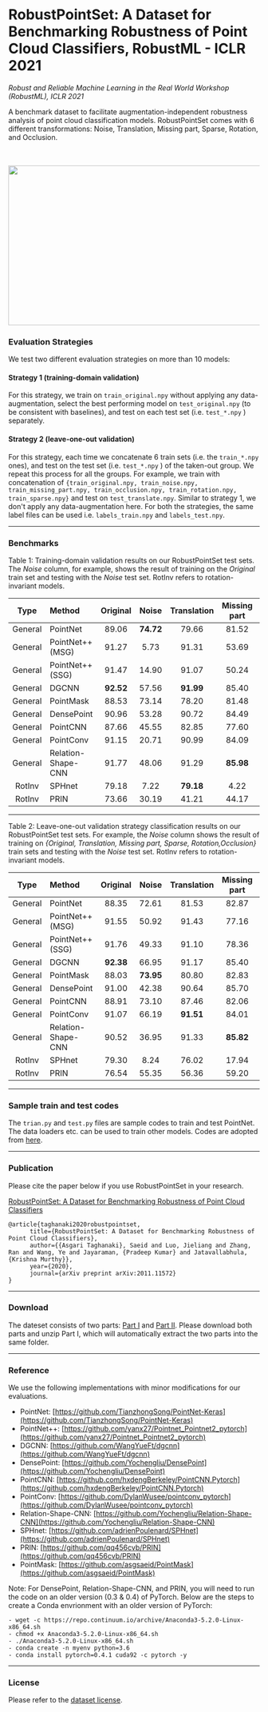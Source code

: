 # RobustPointSet: A Dataset for Benchmarking Robustness of Point Cloud Classifiers, RobustML - ICLR 2021
_Robust and Reliable Machine Learning in the Real World Workshop (RobustML), ICLR 2021_

A benchmark dataset to facilitate augmentation-independent robustness analysis of point cloud classification models. RobustPointSet comes with 6 different transformations: Noise, Translation, Missing part, Sparse, Rotation, and Occlusion.

<br>
</br>

<div align="center">
<img src="https://github.com/AutodeskAILab/RobustPointSet/blob/main/RobustPointSet.png" width="800" height="320">
</div>


### Evaluation Strategies

We test two different evaluation strategies on more than 10 models:

#### Strategy 1 (training-domain validation)
For this strategy, we train on `train_original.npy` without applying any data-augmentation, select the best performing model on `test_original.npy` (to be consistent with baselines), and test on each test set (i.e. `test_*.npy` ) separately.

#### Strategy 2 (leave-one-out validation)
For this strategy, each time we concatenate 6 train sets (i.e. the `train_*.npy` ones), and test on the test set (i.e. `test_*.npy` ) of the taken-out group. We repeat this process for all the groups. For example, we train with concatenation of `{train_original.npy, train_noise.npy, train_missing_part.npy, train_occlusion.npy, train_rotation.npy, train_sparse.npy}` and test on `test_translate.npy`. Similar to strategy 1, we don't apply any data-augmentation here. For both the strategies, the same label files can be used i.e. `labels_train.npy` and `labels_test.npy`.

-----------------

### Benchmarks 

Table 1:  Training-domain validation results on our RobustPointSet test sets. The *Noise* column, for example, shows the result of training on the *Original* train set and testing with the *Noise* test set. RotInv refers to rotation-invariant models.



| Type | Method              | Original  |   Noise   | Translation | Missing part |  Sparse   | Rotation | Occlusion |  Average  |
|:----:|:--------------------|:---------:|:---------:|:-----------:|:------------:|:---------:|:--------:|:---------:|:---------:|
|General      | PointNet            |   89.06   | **74.72** |    79.66    |    81.52     | **60.53** |   8.83   |   39.47   | **61.97** |
|General      | PointNet++ (MSG)    |   91.27   |   5.73    |    91.31    |    53.69     |   6.65    |  13.02   |   64.18   |   46.55   |
|General      | PointNet++ (SSG)    |   91.47   |   14.90   |    91.07    |    50.24     |   8.85    |  12.70   |   70.23   |   48.49   |
|General      | DGCNN               | **92.52** |   57.56   |  **91.99**  |    85.40     |   9.34    |  13.43   | **78.72** |   61.28   |
|General      | PointMask           |   88.53   |   73.14   |    78.20    |    81.48     |   58.23   |   8.02   |   39.18   |   60.97   |
|General      | DensePoint          |   90.96   |   53.28   |    90.72    |    84.49     |   15.52   |  12.76   |   67.67   |   59.40   |
|General      | PointCNN            |   87.66   |   45.55   |    82.85    |    77.60     |   4.01    |  11.50   |   59.50   |   52.67   |
|General      | PointConv           |   91.15   |   20.71   |    90.99    |    84.09     |   8.65    |  12.38   |   45.83   |   50.54   |
|General      | Relation-Shape-CNN  |   91.77   |   48.06   |    91.29    |  **85.98**   |   23.18   |  11.51   |   75.61   |   61.06   |
|RotInv       | SPHnet              |   79.18   |   7.22    |  **79.18**  |     4.22     |   1.26    |  79.18   |   34.33   |   40.65   |
|RotInv       | PRIN                |   73.66   |   30.19   |    41.21    |    44.17     |   4.17    |  68.56   |   31.56   |   41.93   |


----------------

Table 2:  Leave-one-out validation strategy classification results on our RobustPointSet test sets.  For example, the *Noise* column  shows  the  result  of  training  on *{Original, Translation, Missing part, Sparse, Rotation,Occlusion}* train sets and testing with the *Noise* test set. RotInv refers to rotation-invariant models.


| Type | Method              | Original  |   Noise   | Translation | Missing part |  Sparse   | Rotation  | Occlusion |  Average  |
|:----:|:--------------------|:---------:|:---------:|:-----------:|:------------:|:---------:|:---------:|:---------:|:---------:|
|General      | PointNet            |   88.35   |   72.61   |    81.53    |    82.87     | **69.28** |   9.42    |   35.96   | **62.86** |
|General      | PointNet++ (MSG)    |   91.55   |   50.92   |    91.43    |    77.16     |   16.19   |   12.26   | **70.39** |   58.56   |
|General      | PointNet++ (SSG)    |   91.76   |   49.33   |    91.10    |    78.36     |   16.72   |   11.27   |   68.33   |   58.12   |
|General      | DGCNN               | **92.38** |   66.95   |    91.17    |    85.40     |   6.49    |   14.03   |   68.79   |   60.74   |
|General      | PointMask           |   88.03   | **73.95** |    80.80    |    82.83     |   63.64   |   8.97    |   36.69   |   62.13   |
|General      | DensePoint          |   91.00   |   42.38   |    90.64    |    85.70     |   20.66   |   8.55    |   47.89   |   55.26   |
|General      | PointCNN            |   88.91   |   73.10   |    87.46    |    82.06     |   7.18    |   13.95   |   52.66   |   57.90   |
|General      | PointConv           |   91.07   |   66.19   |  **91.51**  |    84.01     |   19.63   |   11.62   |   44.07   |   58.30   |
|General      | Relation-Shape-CNN  |   90.52   |   36.95   |    91.33    |  **85.82**   |   24.59   |   8.23    |   60.09   |   56.79   |
|RotInv       | SPHnet              |   79.30   |   8.24    |    76.02    |    17.94     |   6.33    | **78.86** |   35.96   |   43.23   |
|RotInv       | PRIN                |   76.54   |   55.35   |    56.36    |    59.20     |   4.05    |   73.30   |   36.91   |   51.67   |


-----------------

### Sample train and test codes

The `trian.py` and `test.py` files are sample codes to train and test PointNet. The data loaders etc. can be used to train other models. Codes are adopted from [here](https://github.com/yanx27/Pointnet_Pointnet2_pytorch).

-----------------

### Publication 

Please cite the paper below if you use RobustPointSet in your research.

[RobustPointSet: A Dataset for Benchmarking Robustness of Point Cloud Classifiers](https://arxiv.org/abs/2011.11572)

```
@article{taghanaki2020robustpointset,
      title={RobustPointSet: A Dataset for Benchmarking Robustness of Point Cloud Classifiers}, 
      author={{Asgari Taghanaki}, Saeid and Luo, Jieliang and Zhang, Ran and Wang, Ye and Jayaraman, {Pradeep Kumar} and Jatavallabhula, {Krishna Murthy}},
      year={2020},
      journal={arXiv preprint arXiv:2011.11572}
}
```
-----------------
### Download
The dateset consists of two parts: [Part I](https://github.com/AutodeskAILab/RobustPointSet/releases/download/v1.0/RobustPointSet.z01) and [Part II](https://github.com/AutodeskAILab/RobustPointSet/releases/download/v1.0/RobustPointSet.zip). Please download both parts and unzip Part I, which will automatically extract the two parts into the same folder. 

-----------------
### Reference 
We use the following implementations with minor modifications for our evaluations.

* PointNet: [https://github.com/TianzhongSong/PointNet-Keras](https://github.com/TianzhongSong/PointNet-Keras)
* PointNet++: [https://github.com/yanx27/Pointnet_Pointnet2_pytorch](https://github.com/yanx27/Pointnet_Pointnet2_pytorch)
* DGCNN: [https://github.com/WangYueFt/dgcnn](https://github.com/WangYueFt/dgcnn)
* DensePoint: [https://github.com/Yochengliu/DensePoint](https://github.com/Yochengliu/DensePoint)
* PointCNN: [https://github.com/hxdengBerkeley/PointCNN.Pytorch](https://github.com/hxdengBerkeley/PointCNN.Pytorch)
* PointConv: [https://github.com/DylanWusee/pointconv_pytorch](https://github.com/DylanWusee/pointconv_pytorch)
* Relation-Shape-CNN: [https://github.com/Yochengliu/Relation-Shape-CNN](https://github.com/Yochengliu/Relation-Shape-CNN)
* SPHnet: [https://github.com/adrienPoulenard/SPHnet](https://github.com/adrienPoulenard/SPHnet)
* PRIN: [https://github.com/qq456cvb/PRIN](https://github.com/qq456cvb/PRIN)
* PointMask: [https://github.com/asgsaeid/PointMask](https://github.com/asgsaeid/PointMask)

Note:
For DensePoint, Relation-Shape-CNN, and PRIN, you will need to run the code on an older version (0.3 & 0.4) of PyTorch. Below are the steps to create a Conda envrionment with an older version of PyTorch:

```
- wget -c https://repo.continuum.io/archive/Anaconda3-5.2.0-Linux-x86_64.sh
- chmod +x Anaconda3-5.2.0-Linux-x86_64.sh
- ./Anaconda3-5.2.0-Linux-x86_64.sh
- conda create -n myenv python=3.6
- conda install pytorch=0.4.1 cuda92 -c pytorch -y
```

-----------------
### License

Please refer to the [dataset license](https://github.com/AutodeskAILab/RobustPointSet/blob/main/LICENSE.md).


